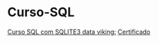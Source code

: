 # Curso-SQL
[Curso SQL com SQLITE3 data viking:](https://github.com/tmarsbr/Curso-SQL/blob/main/curso%20SQL%20data.ipynb)
[Certificado](https://github.com/tmarsbr/Cursos-Data-Viking/blob/main/certificado/certificado%20SQL%20data.pdf)

